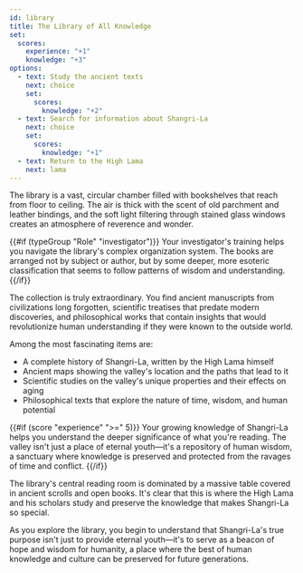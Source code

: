 ```yaml
---
id: library
title: The Library of All Knowledge
set:
  scores:
    experience: "+1"
    knowledge: "+3"
options:
  - text: Study the ancient texts
    next: choice
    set:
      scores:
        knowledge: "+2"
  - text: Search for information about Shangri-La
    next: choice
    set:
      scores:
        knowledge: "+1"
  - text: Return to the High Lama
    next: lama
---
```

The library is a vast, circular chamber filled with bookshelves that reach from floor to ceiling. The air is thick with the scent of old parchment and leather bindings, and the soft light filtering through stained glass windows creates an atmosphere of reverence and wonder.

{{#if (typeGroup "Role" "investigator")}}
Your investigator's training helps you navigate the library's complex organization system. The books are arranged not by subject or author, but by some deeper, more esoteric classification that seems to follow patterns of wisdom and understanding.
{{/if}}

The collection is truly extraordinary. You find ancient manuscripts from civilizations long forgotten, scientific treatises that predate modern discoveries, and philosophical works that contain insights that would revolutionize human understanding if they were known to the outside world.

Among the most fascinating items are:
- A complete history of Shangri-La, written by the High Lama himself
- Ancient maps showing the valley's location and the paths that lead to it
- Scientific studies on the valley's unique properties and their effects on aging
- Philosophical texts that explore the nature of time, wisdom, and human potential

{{#if (score "experience" ">=" 5)}}
Your growing knowledge of Shangri-La helps you understand the deeper significance of what you're reading. The valley isn't just a place of eternal youth—it's a repository of human wisdom, a sanctuary where knowledge is preserved and protected from the ravages of time and conflict.
{{/if}}

The library's central reading room is dominated by a massive table covered in ancient scrolls and open books. It's clear that this is where the High Lama and his scholars study and preserve the knowledge that makes Shangri-La so special.

As you explore the library, you begin to understand that Shangri-La's true purpose isn't just to provide eternal youth—it's to serve as a beacon of hope and wisdom for humanity, a place where the best of human knowledge and culture can be preserved for future generations. 